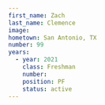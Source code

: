 ```yaml
---
first_name: Zach
last_name: Clemence
image: 
hometown: San Antonio, TX
number: 99
years:
  - year: 2021
    class: Freshman
    number: 
    position: PF
    status: active
---
```

